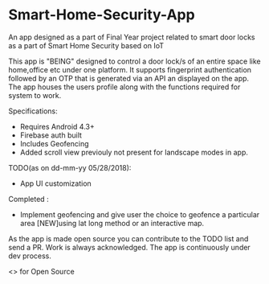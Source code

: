 # Smart-Home-Security-App
An app designed as a part of Final Year project related to smart door locks as a part of Smart Home Security based on IoT


This app is "BEING" designed to control a door lock/s of an entire space like home,office etc under one platform.
It supports fingerprint authentication followed by an OTP that is generated via an API an displayed on the app.
The app houses the users profile along with the functions required for system to work.

Specifications:<br>

- Requires Android 4.3+<br>
- Firebase auth built
- Includes Geofencing
- Added scroll view previouly not present for landscape modes in app.

TODO(as on dd-mm-yy 05/28/2018):<br>




- App UI customization<br>


Completed :

- Implement geofencing and give user the choice to geofence a particular area [NEW]using lat long method or an interactive map.

As the app is made open source you can contribute to the TODO list and send a PR.
Work is always acknowledged.
The app is continuously under dev process.


<> for Open Source
